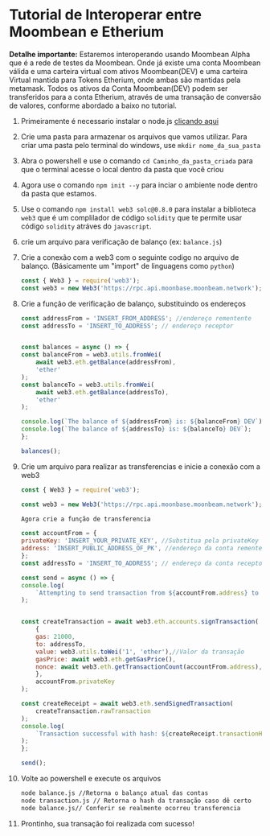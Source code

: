 # Tutorial de Interoperar entre Moombean e Etherium

**Detalhe importante:** Estaremos interoperando usando Moombean Alpha que é a rede de testes da Moombean. Onde já existe uma conta Moombean válida e uma carteira virtual com ativos Moombean(DEV) e uma carteira Virtual mantida para Tokens Etherium, onde ambas são mantidas pela metamask. Todos os ativos da Conta Moombean(DEV) podem ser transferidos para a conta Etherium, através de uma transação de conversão de valores, conforme abordado a baixo no tutorial.

1. Primeiramente é necessario instalar o node.js [clicando aqui](https://nodejs.org/en/download)

2. Crie uma pasta para armazenar os arquivos que vamos utilizar. Para criar uma pasta pelo terminal do windows, use `mkdir nome_da_sua_pasta`

3. Abra o powershell e use o comando `cd Caminho_da_pasta_criada` para que o terminal acesse o local dentro da pasta que você criou

4. Agora use o comando `npm init --y` para inciar o ambiente node dentro da pasta que estamos.

5. Use o comando `npm install web3 solc@0.8.0` para instalar a biblioteca `web3` que é um complilador de  código `solidity` que te permite usar código `solidity` atráves do `javascript`.

6. crie um arquivo para verificação de balanço (ex: `balance.js`)

7. Crie a conexão com a web3 com o seguinte codigo no arquivo de balanço. (Básicamente um "import" de linguagens como `python`)

    ```javascript
    const { Web3 } = require('web3');
    const web3 = new Web3('https://rpc.api.moonbase.moonbeam.network');
    ```

8. Crie a função de verificação de balanço, substituindo os endereços

    ```javascript
    const addressFrom = 'INSERT_FROM_ADDRESS'; //endereço rementente
    const addressTo = 'INSERT_TO_ADDRESS'; // endereço receptor


    const balances = async () => {
    const balanceFrom = web3.utils.fromWei(
        await web3.eth.getBalance(addressFrom),
        'ether'
    );
    const balanceTo = web3.utils.fromWei(
        await web3.eth.getBalance(addressTo),
        'ether'
    );

    console.log(`The balance of ${addressFrom} is: ${balanceFrom} DEV`);
    console.log(`The balance of ${addressTo} is: ${balanceTo} DEV`);
    };

    balances();
    ```

9. Crie um arquivo para realizar as transferencias e inicie a conexão com a web3

    ```javascript
    const { Web3 } = require('web3');

    const web3 = new Web3('https://rpc.api.moonbase.moonbeam.network');

    Agora crie a função de transferencia

    const accountFrom = {
    privateKey: 'INSERT_YOUR_PRIVATE_KEY', //Substitua pela privateKey da conta rementente
    address: 'INSERT_PUBLIC_ADDRESS_OF_PK', //endereço da conta rementente
    };
    const addressTo = 'INSERT_TO_ADDRESS'; // endereço da conta receptora

    const send = async () => {
    console.log(
        `Attempting to send transaction from ${accountFrom.address} to ${addressTo}`
    );


    const createTransaction = await web3.eth.accounts.signTransaction(
        {
        gas: 21000,
        to: addressTo,
        value: web3.utils.toWei('1', 'ether'),//Valor da transação
        gasPrice: await web3.eth.getGasPrice(),
        nonce: await web3.eth.getTransactionCount(accountFrom.address),
        },
        accountFrom.privateKey
    );

    const createReceipt = await web3.eth.sendSignedTransaction(
        createTransaction.rawTransaction
    );
    console.log(
        `Transaction successful with hash: ${createReceipt.transactionHash}`
    );
    };

    send();
    ```

10. Volte ao powershell e execute os arquivos

    ```bash
    node balance.js //Retorna o balanço atual das contas
    node transaction.js // Retorna o hash da transação caso dê certo
    node balance.js// Conferir se realmente ocorreu transferencia
    ```

11. Prontinho, sua transação foi realizada com sucesso!

